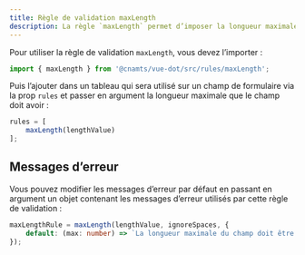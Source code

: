 ```yaml
---
title: Règle de validation maxLength
description: La règle `maxLength` permet d’imposer la longueur maximale d’un champ de formulaire.
---
```


<doc-tabs>

<doc-tab-item label="Utilisation">

Pour utiliser la règle de validation `maxLength`, vous devez l’importer :

```ts
import { maxLength } from '@cnamts/vue-dot/src/rules/maxLength';
```

Puis l’ajouter dans un tableau qui sera utilisé sur un champ de formulaire via la prop `rules` et passer en argument la longueur maximale que le champ doit avoir :

```ts
rules = [
	maxLength(lengthValue)
];
```

## Messages d’erreur

Vous pouvez modifier les messages d’erreur par défaut en passant en argument un objet contenant les messages d’erreur utilisés par cette règle de validation :

```ts
maxLengthRule = maxLength(lengthValue, ignoreSpaces, {
	default: (max: number) => `La longueur maximale du champ doit être de ${max} caractères.`
});
```

</doc-tab-item>

<doc-tab-item label="API">
<doc-api name="rules/max-length"></doc-api>
</doc-tab-item>

</doc-tabs>
